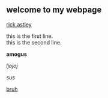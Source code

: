 ## welcome to my webpage

[rick astley](https://www.youtube.com/watch?v=dQw4w9WgXcQ&ab_channel=RickAstley)

this is the first line.  
this is the second line.

**amogus**

_ljojoj_

*sus*

[bruh](/breol.html)
